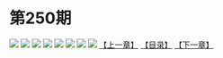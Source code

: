 # 第250期
![](https://mao.mhtupian.com/uploads/img/7563/248419/manhua_12_20160725_2016072511521378288.jpg)
![](https://mao.mhtupian.com/uploads/img/7563/248419/manhua_12_20160725_2016072511523197484.jpg)
![](https://mao.mhtupian.com/uploads/img/7563/248419/manhua_12_20160725_2016072511523484067.jpg)
![](https://mao.mhtupian.com/uploads/img/7563/248419/manhua_12_20160725_2016072511523726023.jpg)
![](https://mao.mhtupian.com/uploads/img/7563/248419/manhua_12_20160725_2016072511524142884.jpg)
![](https://mao.mhtupian.com/uploads/img/7563/248419/manhua_12_20160725_2016072511524460127.jpg)
![](https://mao.mhtupian.com/uploads/img/7563/248419/manhua_12_20160725_2016072511524711277.jpg)
![](https://mao.mhtupian.com/uploads/img/7563/248419/manhua_12_20160725_2016072511525218624.jpg)
[【上一章】](./32.md)
[【目录】](./README.md)
[【下一章】](./34.md)
